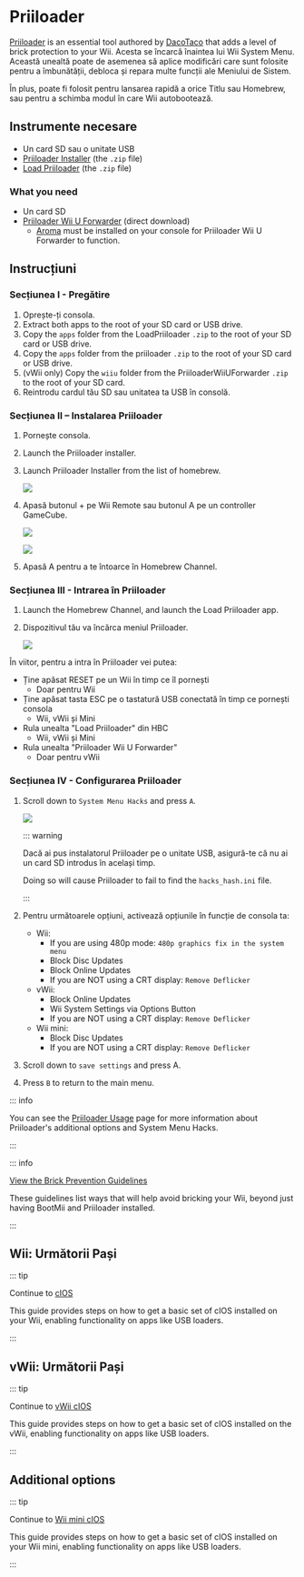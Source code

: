 # Priiloader

[Priiloader](https://github.com/DacoTaco/priiloader) is an essential tool authored by [DacoTaco](https://github.com/DacoTaco) that adds a level of brick protection to your Wii. Acesta se încarcă înaintea lui Wii System Menu. Această unealtă poate de asemenea să aplice modificări care sunt folosite pentru a îmbunătății, debloca și repara multe funcții ale Meniului de Sistem.

În plus, poate fi folosit pentru lansarea rapidă a orice Titlu sau Homebrew, sau pentru a schimba modul în care Wii autobootează.

## Instrumente necesare

- Un card SD sau o unitate USB
- [Priiloader Installer](https://oscwii.org/library/app/priiloader) (the `.zip` file)
- [Load Priiloader](https://oscwii.org/library/app/loadpriiloader) (the `.zip` file)

### What you need

- Un card SD
- [Priiloader Wii U Forwarder](https://github.com/DacoTaco/priiloader/releases/download/0.10.0/PriiloaderWiiUForwarder.zip) (direct download)
  - [Aroma](https://wiiu.hacks.guide/#/aroma/getting-started) must be installed on your console for Priiloader Wii U Forwarder to function.

## Instrucțiuni

### Secțiunea I - Pregătire

1. Oprește-ți consola.
2. Extract both apps to the root of your SD card or USB drive.
3. Copy the `apps` folder from the LoadPriiloader `.zip` to the root of your SD card or USB drive.
4. Copy the `apps` folder from the priiloader `.zip` to the root of your SD card or USB drive.
5. (vWii only) Copy the `wiiu` folder from the PriiloaderWiiUForwarder `.zip` to the root of your SD card.
6. Reintrodu cardul tău SD sau unitatea ta USB în consolă.

### Secțiunea II – Instalarea Priiloader

1. Pornește consola.

2. Launch the Priiloader installer.

3. Launch Priiloader Installer from the list of homebrew.

   ![](/images/hbc/priiloader-and-loadpriiloader.png)

4. Apasă butonul + pe Wii Remote sau butonul A pe un controller GameCube.

   ![](/images/priiloader/installer.png)

   ![](/images/priiloader/installing.png)

5. Apasă A pentru a te întoarce în Homebrew Channel.

### Secțiunea III - Intrarea în Priiloader

1. Launch the Homebrew Channel, and launch the Load Priiloader app.
2. Dispozitivul tău va încărca meniul Priiloader.

   ![](/images/priiloader/menu.png)

În viitor, pentru a intra în Priiloader vei putea:

- Ține apăsat RESET pe un Wii în timp ce îl pornești
  - Doar pentru Wii
- Ține apăsat tasta ESC pe o tastatură USB conectată în timp ce pornești consola
  - Wii, vWii și Mini
- Rula unealta "Load Priiloader" din HBC
  - Wii, vWii și Mini
- Rula unealta "Priiloader Wii U Forwarder"
  - Doar pentru vWii

### Secțiunea IV - Configurarea Priiloader

1. Scroll down to `System Menu Hacks` and press `A`.

   ![](/images/priiloader/menu_hacks.png)

   ::: warning

   Dacă ai pus instalatorul Priiloader pe o unitate USB, asigură-te că nu ai un card SD introdus în același timp.

   Doing so will cause Priiloader to fail to find the `hacks_hash.ini` file.

   :::

2. Pentru următoarele opțiuni, activează opțiunile în funcție de consola ta:
   - Wii:
     - If you are using 480p mode: `480p graphics fix in the system menu`
     - Block Disc Updates
     - Block Online Updates
     - If you are NOT using a CRT display: `Remove Deflicker`
   - vWii:
     - Block Online Updates
     - Wii System Settings via Options Button
     - If you are NOT using a CRT display: `Remove Deflicker`
   - Wii mini:
     - Block Disc Updates
     - If you are NOT using a CRT display: `Remove Deflicker`

3. Scroll down to `save settings` and press A.

4. Press `B` to return to the main menu.

::: info

You can see the [Priiloader Usage](priiloader-usage) page for more information about Priiloader's additional options and System Menu Hacks.

:::

::: info

[View the Brick Prevention Guidelines](bricks#brick-prevention)

These guidelines list ways that will help avoid bricking your Wii, beyond just having BootMii and Priiloader installed.

:::

## Wii: Următorii Pași

::: tip

Continue to [cIOS](cios)

This guide provides steps on how to get a basic set of cIOS installed on your Wii, enabling functionality on apps like USB loaders.

:::

## vWii: Următorii Pași

::: tip

Continue to [vWii cIOS](cios-vwii)

This guide provides steps on how to get a basic set of cIOS installed on the vWii, enabling functionality on apps like USB loaders.

:::

## Additional options

::: tip

Continue to [Wii mini cIOS](cios-mini)

This guide provides steps on how to get a basic set of cIOS installed on your Wii mini, enabling functionality on apps like USB loaders.

:::
